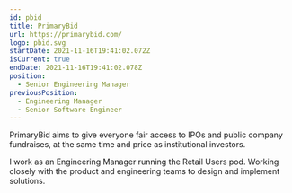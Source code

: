 ```yaml
---
id: pbid
title: PrimaryBid
url: https://primarybid.com/
logo: pbid.svg
startDate: 2021-11-16T19:41:02.072Z
isCurrent: true
endDate: 2021-11-16T19:41:02.078Z
position:
  - Senior Engineering Manager
previousPosition:
  - Engineering Manager
  - Senior Software Engineer
---
```

PrimaryBid aims to give everyone fair access to IPOs and public company fundraises, at the same time and price as institutional investors.

I work as an Engineering Manager running the Retail Users pod. Working closely with the product and engineering teams to design and implement solutions.